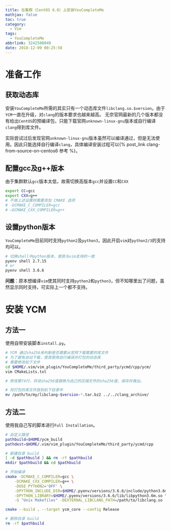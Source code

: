 ```yaml
---
title: 在集群（CentOS 6.6）上安装YouCompleteMe
mathjax: false
toc: true
category:
  - Vim
tags:
  - YouCompleteMe
abbrlink: 3242500049
date: 2018-12-09 00:25:58
---
```

# 准备工作
## 获取动态库
安装`YouCompleteMe`所需的其实只有一个动态库文件`libclang.so.$version`。由于`YCM`一直在升级，对`clang`的版本要求也越来越高。
无奈官网最新的几个版本都没有给出`CentOS`的预编译包，只能下载官网`unknown-linux-gnu`版本或自行编译`clang`得到库文件。

实际尝试过后发现官网`unknown-linux-gnu`版本虽然可以编译通过，但是无法使用。因此只能选择自行编译`clang`，具体编译安装过程可以{% post_link clang-from-source-on-centos6 参考 %}。

## 配置gcc及g++版本
由于集群默认`gcc`版本太低，故需切换高版本`gcc`并设置`CC`和`CXX`
```bash
export CC=gcc
export CXX=g++
# 不做上述设置则需要添加 CMAKE 选项
# -DCMAKE_C_COMPILER=gcc
# —DCMAKE_CXX_COMPILER=g++
```

## 设置python版本
`YouCompleteMe`目前同时支持`python2`及`python3`，因此开启`vim`对`python2/3`的支持均可以。
```bash
# 切换shell中python版本，使其与vim支持的一致
pyenv shell 2.7.15
# or
pyenv shell 3.6.6
```

**问题**：原本想编译`vim`使其同时支持`python2`和`python3`，但不知哪里出了问题，虽然显示同时支持，可实际上一个都不支持。


# 安装 YCM

## 方法一
使用自带安装脚本`install.py`。
```bash
# YCM 通过sha256来判断是否需要从官网下载需要的库文件
# 为了避免自动下载，使其使用自行编译并打包的动态库
# 需要修改如下文件
cd $HOME/.vim/vim_plugin/YouCompleteMe/third_party/ycmd/cpp/ycm/
vim CMakeLists.txt

# 修改第74行，将该sha256值替换为自己的压缩文件的sha256值，保存并推出。

# 将打包的库文件放到如下目录中
mv /path/to/my/libclang-$version-*.tar.bz2 ../../clang_archive/
```

## 方法二
使用我自己写的脚本进行`Full Installation`。
```bash
# 自定义路径
pathbuild=$HOME/ycm_build
pathdest=$HOME/.vim/vim_plugin/YouCompleteMe/third_party/ycmd/cpp

# 新建目录 build
[ -d $pathbuild ] && rm -rf $pathbuild
mkdir $pathbuild && cd $pathbuild

# 开始编译
cmake -DCMAKE_C_COMPILER=gcc \
    -DCMAKE_CXX_COMPILER=g++ \
    -DUSE_PYTHON2='OFF' \
    -DPYTHON_INCLUDE_DIR=$HOME/.pyenv/versions/3.6.6/include/python3.6m \
    -DPYTHON_LIBRARY=$HOME/.pyenv/versions/3.6.6/lib/libpython3.6m.so \
    -G "Unix Makefiles" -DEXTERNAL_LIBCLANG_PATH=/path/to/libclang.so .  $pathdest

cmake --build . --target ycm_core --config Release

# 删除目录 build
rm -rf $pathbuild
```
